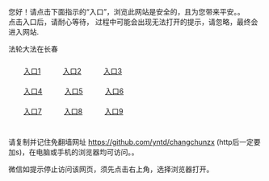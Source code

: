 您好！请点击下面指示的“入口”，浏览此网站是安全的，且为您带来平安。。 <br/>
点击入口后，请耐心等待， 过程中可能会出现无法打开的提示，请忽略，最终会进入网站. </br>

法轮大法在长春<br/>
<div style="padding:10px"><a style="margin:20px" target="_blank" href="https://d35f79ktie6su5.cloudfront.net/2Qpsp?fnijxb" id="ccLink1" rel="nofollow">入口1</a> <a target="_blank" style="margin:20px" href="https://d38h38u9d1msr3.cloudfront.net/2Qpsp?zxqyxrux" id="ccLink2" rel="nofollow">入口2</a> <a style="margin:20px" target="_blank" href="https://dxsdcjs6oikwk.cloudfront.net/2Qpsp?bfomviw" id="ccLink3" rel="nofollow">入口3</a></div>

<div style="padding:10px" ><a style="margin:20px" target="_blank" href="https://d35f79ktie6su5.cloudfront.net/2Qpsp?fnijxb" id="ccLink4" rel="nofollow">入口4</a> <a style="margin:20px" href="https://d38h38u9d1msr3.cloudfront.net/2Qpsp?zxqyxrux" target="_blank" id="ccLink5" rel="nofollow">入口5</a> <a style="margin:20px" href="https://dxsdcjs6oikwk.cloudfront.net/2Qpsp?bfomviw" target="_blank" id="ccLink6" rel="nofollow">入口6</a></div>

<div style="padding:10px"><a style="margin:20px" target="_blank" href="https://d35f79ktie6su5.cloudfront.net/2Qpsp?fnijxb" id="ccLink7" rel="nofollow">入口7</a> <a style="margin:20px" href="https://d38h38u9d1msr3.cloudfront.net/2Qpsp?zxqyxrux" target="_blank" id="ccLink8" rel="nofollow">入口8</a> <a style="margin:20px" target="_blank" href="https://dxsdcjs6oikwk.cloudfront.net/2Qpsp?bfomviw" id="ccLink9" rel="nofollow">入口9</a></div>

<br/>



请复制并记住免翻墙网址 https://github.com/yntd/changchunzx (http后一定要加s)，在电脑或手机的浏览器均可访问。。<br/>

微信如提示停止访问该网页，须先点击右上角，选择浏览器打开。
